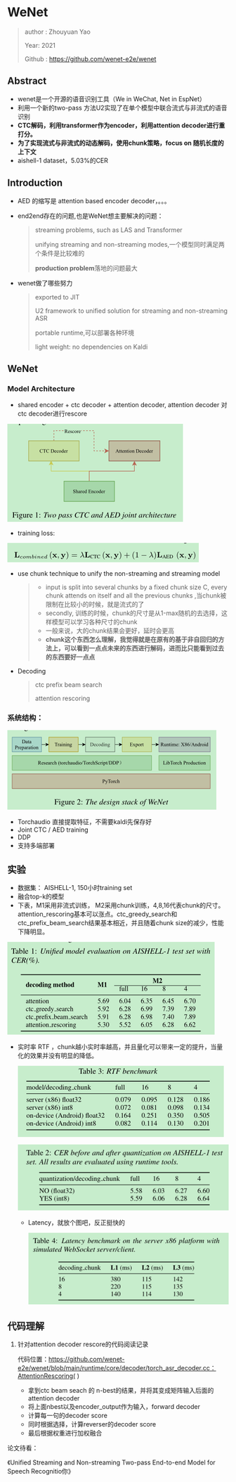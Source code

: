# WeNet

> author : Zhouyuan Yao
>
> Year: 2021
>
> Github :  https://github.com/wenet-e2e/wenet

## Abstract

* wenet是一个开源的语音识别工具（We in WeChat, Net in EspNet）
* 利用一个新的two-pass 方法U2实现了在单个模型中联合流式与非流式的语音识别
* **CTC解码，利用transformer作为encoder，利用attention decoder进行重打分。**
* **为了实现流式与非流式的动态解码，使用chunk策略，focus on 随机长度的上下文**
* aishell-1 dataset，5.03%的CER

## Introduction

* AED 的缩写是 attention based encoder decoder，。。。

* end2end存在的问题,也是WeNet想主要解决的问题：

  > streaming problems, such as  LAS and Transformer
  >
  > unifying streaming and non-streaming modes,一个模型同时满足两个条件是比较难的
  >
  > **production problem**落地的问题最大

* wenet做了哪些努力

  > exported to JIT
  >
  > U2 framework to unified solution for streaming and non-streaming ASR
  >
  > portable runtime,可以部署各种环境
  >
  > light weight: no dependencies on Kaldi



## WeNet

### Model Architecture

* shared encoder + ctc decoder + attention decoder, attention decoder 对ctc decoder进行rescore

![image-20210707194535188](..\images\image-20210707194535188.png)

* training loss:

  

![image-20210707194645193](..\images\image-20210707194645193.png)

* use chunk technique to unify the non-streaming and streaming model

  > * input is split into several chunks by a fixed chunk size C, every chunk attends on itself and all the previous chunks ,当chunk被限制在比较小的时候，就是流式的了
  >* secondly, 训练的时候，chunk的尺寸是从1-max随机的去选择，这样模型可以学习各种尺寸的chunk
  > * 一般来说，大的chunk结果会更好，延时会更高
  > * **chunk这个东西怎么理解，我觉得就是在原有的基于非自回归的方法上，可以看到一点点未来的东西进行解码，进而比只能看到过去的东西要好一点点**

* Decoding

  > ctc prefix beam search
  >
  > attention rescoring


### 系统结构：

![image-20210707200806038](..\images\image-20210707200806038.png)

* Torchaudio 直接提取特征，不需要kaldi先保存好
* Joint CTC  / AED training
* DDP
* 支持多端部署

## 实验

* 数据集： AISHELL-1, 150小时training set
* 融合top-k的模型
* 下表，M1采用非流式训练， M2采用chunk训练，4,8,16代表chunk的尺寸。attention_rescoring基本可以涨点。ctc_greedy_search和ctc_prefix_beam_search结果基本相近，并且随着chunk size的减少，性能下降明显。

![image-20210707202405261](..\images\image-20210707202405261.png)

* 实时率 RTF ，chunk越小实时率越高，并且量化可以带来一定的提升，当量化的效果并没有明显的降低。

  ![image-20210708094924667](..\images\image-20210708094924667.png)

  ![image-20210708095029009](..\images\image-20210708095029009.png)

  

  * Latency，就放个图吧，反正挺快的

    ![image-20210708103120454](..\images\image-20210708103120454.png)


## 代码理解

1. 针对attention decoder rescore的代码阅读记录

   代码位置：https://github.com/wenet-e2e/wenet/blob/main/runtime/core/decoder/torch_asr_decoder.cc：AttentionRescoring( )

   * 拿到ctc beam seach 的 n-best的结果，并将其变成矩阵输入后面的attention decoder
   * 将上面nbest以及encoder_output作为输入，forward  decoder
   * 计算每一句的decoder score
   * 同时根据选择，计算reverser的decoder score
   * 最后根据权重进行加权融合

   

   

   

论文待看：

《Unified Streaming and Non-streaming Two-pass End-to-end Model for Speech Recognitio你》

